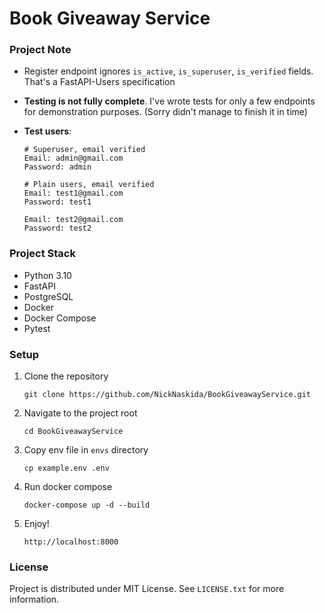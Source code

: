 # Book Giveaway Service

### Project Note
 - Register endpoint ignores `is_active`, `is_superuser`, `is_verified` fields. That's a FastAPI-Users specification
 - **Testing is not fully complete**. I've wrote tests for only a few endpoints for demonstration purposes. (Sorry didn't manage to finish it in time)
 - **Test users**:
    
    ```
    # Superuser, email verified
    Email: admin@gmail.com
    Password: admin
    
    # Plain users, email verified
    Email: test1@gmail.com
    Password: test1
    
    Email: test2@gmail.com
    Password: test2
    ```

### Project Stack
 - Python 3.10
 - FastAPI
 - PostgreSQL
 - Docker
 - Docker Compose
 - Pytest

### Setup
1. Clone the repository
    ```
    git clone https://github.com/NickNaskida/BookGiveawayService.git
    ```

2. Navigate to the project root
    ```
    cd BookGiveawayService
    ```

3. Copy env file in `envs` directory
    ```
    cp example.env .env
    ```

4. Run docker compose
    ```
    docker-compose up -d --build
    ```
   
5. Enjoy!
    ```
    http://localhost:8000
    ```

### License
Project is distributed under MIT License. See `LICENSE.txt` for more information.

